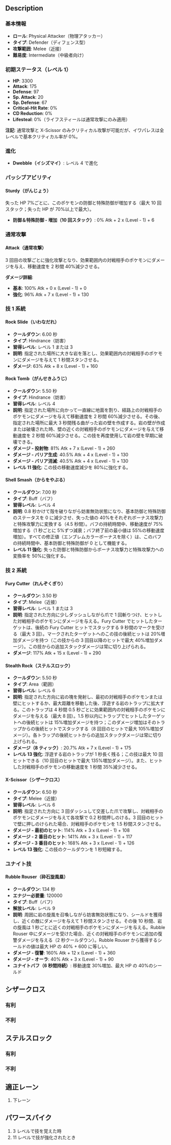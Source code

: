 ## Description

### 基本情報

- **ロール**: Physical Attacker（物理アタッカー）
- **タイプ**: Defender（ディフェンス型）
- **攻撃範囲**: Melee（近接）
- **難易度**: Intermediate（中級者向け）

### 初期ステータス（レベル 1）

- **HP**: 3300
- **Attack**: 175
- **Defense**: 97
- **Sp. Attack**: 20
- **Sp. Defense**: 67
- **Critical-Hit Rate**: 0%
- **CD Reduction**: 0%
- **Lifesteal**: 0%（ライフスティールは通常攻撃にのみ適用）

**注記**: 通常攻撃と X-Scissor のみクリティカル攻撃が可能だが、イワパレスは全レベルで基本クリティカル率が 0%。

### 進化

- **Dwebble（イシズマイ）**: レベル 4 で進化

### パッシブアビリティ

#### Sturdy（がんじょう）

失った HP 7%ごとに、このポケモンの防御と特殊防御が増加する（最大 10 回スタック；失った HP が 70%以上で最大）。

- **防御＆特殊防御 - 増加（10 回スタック）**: 0% Atk + 2 x (Level - 1) + 6

### 通常攻撃

#### Attack（通常攻撃）

3 回目の攻撃ごとに強化攻撃となり、効果範囲内の対戦相手のポケモンにダメージを与え、移動速度を 2 秒間 40%減少させる。

**ダメージ詳細**:

- **基本**: 100% Atk + 0 x (Level - 1) + 0
- **強化**: 96% Atk + 7 x (Level - 1) + 130

### 技 1 系統

#### Rock Slide（いわなだれ）

- **クールダウン**: 6.00 秒
- **タイプ**: Hindrance（妨害）
- **習得レベル**: レベル 1 または 3
- **説明**: 指定された場所に大きな岩を落とし、効果範囲内の対戦相手のポケモンにダメージを与えて 1 秒間スタンさせる。
- **ダメージ**: 63% Atk + 8 x (Level - 1) + 160

#### Rock Tomb（がんせきふうじ）

- **クールダウン**: 5.50 秒
- **タイプ**: Hindrance（妨害）
- **習得レベル**: レベル 4
- **説明**: 指定された場所に向かって一直線に地面を割り、経路上の対戦相手のポケモンにダメージを与えて移動速度を 2 秒間 60%減少させる。その後、指定された場所に最大 3 秒間残る曲がった岩の壁を作成する。岩の壁が作成または破壊された時、壁の近くの対戦相手のポケモンにダメージを与えて移動速度を 2 秒間 60%減少させる。この技を再度使用して岩の壁を早期に破壊できる。
- **ダメージ - 投射物**: 81% Atk + 7 x (Level - 1) + 260
- **ダメージ - バリア生成**: 40.5% Atk + 4 x (Level - 1) + 130
- **ダメージ - バリア消滅**: 40.5% Atk + 4 x (Level - 1) + 130
- **レベル 11 強化**: この技の移動速度減少を 80%に強化する。

#### Shell Smash（からをやぶる）

- **クールダウン**: 7.00 秒
- **タイプ**: Buff（バフ）
- **習得レベル**: レベル 4
- **説明**: 0.8 秒かけて殻を破りながら妨害無効状態になり、基本防御と特殊防御のステータスを 0 に減少させ、失った値の 40%をそれぞれボーナス攻撃力と特殊攻撃力に変換する（4.5 秒間）。バフの持続時間中、移動速度が 75%増加する（1 秒ごとに 5%ずつ減衰；バフ終了前の最小値は 55%の移動速度増加）。すべての修正値（エンブレムカラーボーナスを除く）は、このバフの持続時間中、基本防御と特殊防御が 0 として機能する。
- **レベル 11 強化**: 失った防御と特殊防御からボーナス攻撃力と特殊攻撃力への変換率を 50%に強化する。

### 技 2 系統

#### Fury Cutter（れんぞくぎり）

- **クールダウン**: 3.50 秒
- **タイプ**: Melee（近接）
- **習得レベル**: レベル 1 または 3
- **説明**: 指定された方向に少しダッシュしながら爪で 1 回斬りつけ、ヒットした対戦相手のポケモンにダメージを与える。Fury Cutter でヒットしたターゲットは、後続の Fury Cutter ヒットでスタックする 9 秒間のマークを受ける（最大 3 回）。マークされたターゲットへのこの技の後続ヒットは 20%増加ダメージを持つ（この技からの 3 回目以降のヒットで最大 40%増加ダメージ）。この技からの追加スタックダメージは常に切り上げられる。
- **ダメージ**: 117% Atk + 15 x (Level - 1) + 290

#### Stealth Rock（ステルスロック）

- **クールダウン**: 5.50 秒
- **タイプ**: Area（範囲）
- **習得レベル**: レベル 6
- **説明**: 指定された方向に岩の塊を発射し、最初の対戦相手のポケモンまたは壁にヒットするか、最大距離を移動した後、浮遊する岩のトラップに拡大する。このトラップは 4 秒間 0.5 秒ごとに効果範囲内の対戦相手のポケモンにダメージを与える（最大 8 回）。1.5 秒以内にトラップでヒットしたターゲットへの後続ヒットは 15%増加ダメージを持つ；このダメージ増加はそのトラップからの後続ヒットでスタックする（8 回目のヒットで最大 105%増加ダメージ）。各トラップの後続ヒットからの追加スタックダメージは常に切り上げられる。
- **ダメージ（8 ティック）**: 20.7% Atk + 7 x (Level - 1) + 175
- **レベル 13 強化**: 浮遊する岩のトラップが 1 秒長く残る；この技は最大 10 回ヒットできる（10 回目のヒットで最大 135%増加ダメージ）。また、ヒットした対戦相手のポケモンの移動速度を 1 秒間 35%減少させる。

#### X-Scissor（シザークロス）

- **クールダウン**: 6.50 秒
- **タイプ**: Melee（近接）
- **習得レベル**: レベル 6
- **説明**: 指定された方向に 3 回ダッシュして交差した爪で攻撃し、対戦相手のポケモンにダメージを与えて各攻撃で 0.2 秒間押しのける。3 回目のヒットで壁に押しのけられた場合、対戦相手のポケモンを 1.5 秒間スタンさせる。
- **ダメージ - 最初のヒット**: 114% Atk + 3 x (Level - 1) + 108
- **ダメージ - 2 番目のヒット**: 141% Atk + 3 x (Level - 1) + 117
- **ダメージ - 3 番目のヒット**: 168% Atk + 3 x (Level - 1) + 126
- **レベル 13 強化**: この技のクールダウンを 1 秒短縮する。

### ユナイト技

#### Rubble Rouser（砕石旋風塁）

- **クールダウン**: 134 秒
- **エナジー必要量**: 120000
- **タイプ**: Buff（バフ）
- **解放レベル**: レベル 9
- **説明**: 周囲に岩の旋風を召喚しながら妨害無効状態になり、シールドを獲得し、近くの敵にダメージを与えて 1 秒間スタンさせる。その後 10 秒間、岩の旋風は 1 秒ごとに近くの対戦相手のポケモンにダメージを与える。Rubble Rouser 中にダメージを受けた場合、近くの対戦相手のポケモンに追加の復讐ダメージを与える（2 秒クールダウン）。Rubble Rouser から獲得するシールドの値は最大 HP の 40% + 600 に等しい。
- **ダメージ - 復讐**: 160% Atk + 12 x (Level - 1) + 360
- **ダメージ - オーラ**: 40% Atk + 3 x (Level - 1) + 90
- **ユナイトバフ（6 秒間持続）**: 移動速度 30%増加、最大 HP の 40%のシールド

## シザークロス

### 有利

### 不利

## ステルスロック

### 有利

### 不利

## 適正レーン

1. 下レーン

## パワースパイク

1. 3 レベルで技を覚えた時
2. 11 レベルで技が強化されたとき
